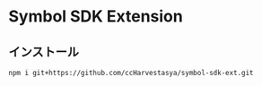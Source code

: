 # Symbol SDK Extension

## インストール

```bash
npm i git+https://github.com/ccHarvestasya/symbol-sdk-ext.git
```
